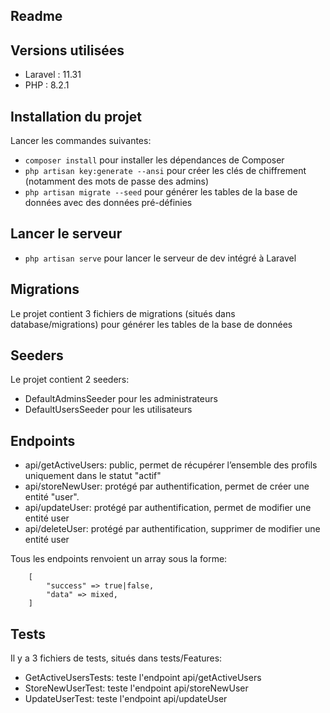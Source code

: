 ## Readme

## Versions utilisées

- Laravel : 11.31
- PHP : 8.2.1

## Installation du projet

Lancer les commandes suivantes:
- ``` composer install ``` pour installer les dépendances de Composer
- ``` php artisan key:generate --ansi ``` pour créer les clés de chiffrement (notamment des mots de passe des admins)
- ``` php artisan migrate --seed ``` pour générer les tables de la base de données avec des données pré-définies

## Lancer le serveur

- ``` php artisan serve ``` pour lancer le serveur de dev intégré à Laravel

## Migrations

Le projet contient 3 fichiers de migrations (situés dans database/migrations) pour générer les tables de la base de données

## Seeders

Le projet contient 2 seeders:
- DefaultAdminsSeeder pour les administrateurs
- DefaultUsersSeeder pour les utilisateurs

## Endpoints
- api/getActiveUsers: public, permet de récupérer l’ensemble des profils uniquement dans le statut "actif"
- api/storeNewUser: protégé par authentification, permet de créer une entité "user".
- api/updateUser: protégé par authentification, permet de modifier une entité user
- api/deleteUser: protégé par authentification, supprimer de modifier une entité user

Tous les endpoints renvoient un array sous la forme:

```
    [
        "success" => true|false,
        "data" => mixed,
    ]

```

## Tests

Il y a 3 fichiers de tests, situés dans tests/Features:
- GetActiveUsersTests: teste l'endpoint api/getActiveUsers
- StoreNewUserTest: teste l'endpoint api/storeNewUser
- UpdateUserTest: teste l'endpoint api/updateUser